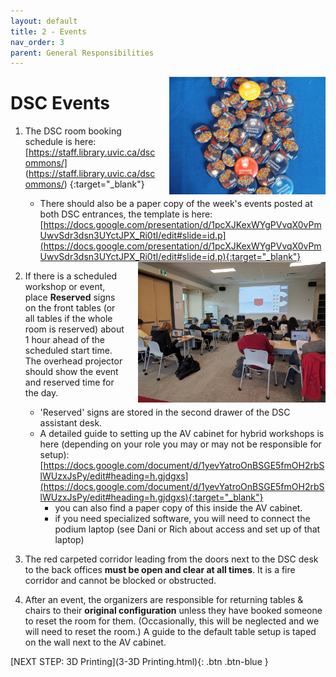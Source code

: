 ```yaml
---
layout: default
title: 2 - Events 
nav_order: 3
parent: General Responsibilities
---
```

<img src="images/2-buttons.jpg" style="margin-left:20px; float:right;width:250px;" alt="buttons">

# DSC Events

1. The DSC room booking schedule is here: [https://staff.library.uvic.ca/dscommons/] (https://staff.library.uvic.ca/dscommons/) {:target="_blank"}
    - There should also be a paper copy of the week's events posted at both DSC entrances, the template is here: [https://docs.google.com/presentation/d/1pcXJKexWYgPVvqX0vPmUwvSdr3dsn3UYctJPX_Ri0tI/edit#slide=id.p](https://docs.google.com/presentation/d/1pcXJKexWYgPVvqX0vPmUwvSdr3dsn3UYctJPX_Ri0tI/edit#slide=id.p){:target="_blank"}

    <img src="images/1-DSC-space.jpg" style="float:right; margin-left:20px; width:300px;" alt="dsc">

2. If there is a scheduled workshop or event, place **Reserved** signs on the front tables (or all tables if the whole room is reserved) about 1 hour ahead of the scheduled start time.  The overhead projector should show the event and reserved time for the day.
    - 'Reserved' signs are stored in the second drawer of the DSC assistant desk.
    - A detailed guide to setting up the AV cabinet for hybrid workshops is here (depending on your role you may or may not be responsible for setup): [https://docs.google.com/document/d/1yevYatroOnBSGE5fmOH2rbSlWUzxJsPy/edit#heading=h.gjdgxs](https://docs.google.com/document/d/1yevYatroOnBSGE5fmOH2rbSlWUzxJsPy/edit#heading=h.gjdgxs){:target="_blank"}
        - you can also find a paper copy of this inside the AV cabinet.
        - if you need specialized software, you will need to connect the podium laptop (see Dani or Rich about access and set up of that laptop)

3. The red carpeted corridor leading from the doors next to the DSC desk to the back offices **must be open and clear at all times**.  It is a fire corridor and cannot be blocked or obstructed.
    
4. After an event, the organizers are responsible for returning tables & chairs to their **original configuration** unless they have booked someone to reset the room for them. (Occasionally, this will be neglected and we will need to reset the room.)  A guide to the default table setup is taped on the wall next to the AV cabinet.

[NEXT STEP: 3D Printing](3-3D Printing.html){: .btn .btn-blue }
